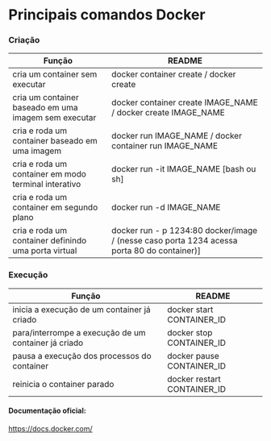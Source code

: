 # Principais comandos Docker

### Criação
| Função | README |
| ------ | ------ |
| cria um container sem executar | docker container create / docker create|
| cria um container baseado em uma imagem sem executar | docker container create IMAGE_NAME / docker create IMAGE_NAME |
| cria e roda um container baseado em uma imagem | docker run IMAGE_NAME / docker container run IMAGE_NAME |
|cria e roda um container em modo terminal interativo | docker run -it IMAGE_NAME [bash ou sh] |
|cria e roda um container em segundo plano| docker run -d IMAGE_NAME |
| cria e roda um container definindo uma porta virtual | docker run - p 1234:80 docker/image / (nesse caso porta 1234 acessa porta 80 do container)] |

### Execução
| Função | README |
| ------ | ------ |
| inicia a execução de um container já criado | docker start CONTAINER_ID|
| para/interrompe a execução de um container já criado | docker stop CONTAINER_ID |
| pausa a execução dos processos do container | docker pause CONTAINER_ID |
|reinicia o container parado | docker restart CONTAINER_ID |

#### Documentação oficial:
https://docs.docker.com/

